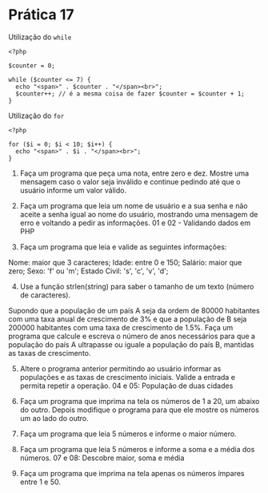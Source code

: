 # Prática 17

Utilização do `while`

```
<?php

$counter = 0;

while ($counter <= 7) {
  echo "<span>" . $counter . "</span><br>";
  $counter++; // é a mesma coisa de fazer $counter = $counter + 1;
}
```


Utilização do `for`
```
<?php

for ($i = 0; $i < 10; $i++) {
  echo "<span>" . $i . "</span><br>";
}
```

1) Faça um programa que peça uma nota, entre zero e dez. Mostre uma mensagem caso o valor seja inválido e continue pedindo até que o usuário informe um valor válido.


2) Faça um programa que leia um nome de usuário e a sua senha e não aceite a senha igual ao nome do usuário, mostrando uma mensagem de erro e voltando a pedir as informações.
01 e 02 - Validando dados em PHP


3) Faça um programa que leia e valide as seguintes informações:

Nome: maior que 3 caracteres;
Idade: entre 0 e 150;
Salário: maior que zero;
Sexo: 'f' ou 'm';
Estado Civil: 's', 'c', 'v', 'd';

4) Use a função strlen(string) para saber o tamanho de um texto (número de caracteres).

Supondo que a população de um país A seja da ordem de 80000 habitantes com uma taxa anual de crescimento de 3% e que a população de B seja 200000 habitantes com uma taxa de crescimento de 1.5%. Faça um programa que calcule e escreva o número de anos necessários para que a população do país A ultrapasse ou iguale a população do país B, mantidas as taxas de crescimento.


5) Altere o programa anterior permitindo ao usuário informar as populações e as taxas de crescimento iniciais. Valide a entrada e permita repetir a operação.
04 e 05: População de duas cidades


6) Faça um programa que imprima na tela os números de 1 a 20, um abaixo do outro. Depois modifique o programa para que ele mostre os números um ao lado do outro.


7) Faça um programa que leia 5 números e informe o maior número.


8) Faça um programa que leia 5 números e informe a soma e a média dos números.
07 e 08: Descobre maior, soma e média


9) Faça um programa que imprima na tela apenas os números ímpares entre 1 e 50.
